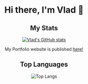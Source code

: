 <div align="center">
  <h1>Hi there, I'm Vlad 👋 </h1>

## My Stats
[![Vlad's GitHub stats](https://github-readme-stats.vercel.app/api?username=VladSydorets&show_icons=true&theme=one_dark_pro&rank_icon=github)](https://github.com/anuraghazra/github-readme-stats)

My Portfolio website is published <a href="https://syncdoth.github.io" target="_blank">here!</a>

## Top Languages
![Top Langs](https://github-readme-stats.vercel.app/api/top-langs/?username=VladSydorets&layout=compact&theme=one_dark_pro&hide_rank=true)
</div>
